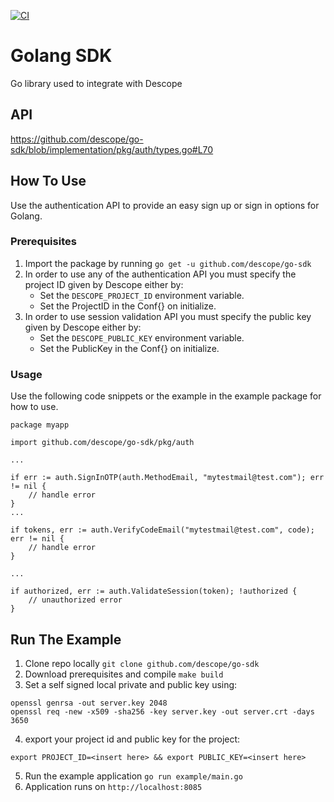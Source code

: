 [![CI](https://github.com/descope/go-sdk/actions/workflows/ci.yml/badge.svg)](https://github.com/descope/go-sdk/actions/workflows/ci.yml)

# Golang SDK

Go library used to integrate with Descope

## API

https://github.com/descope/go-sdk/blob/implementation/pkg/auth/types.go#L70

## How To Use

Use the authentication API to provide an easy sign up or sign in options for Golang.

### Prerequisites

1. Import the package by running `go get -u github.com/descope/go-sdk`
1. In order to use any of the authentication API you must specify the project ID given by Descope either by:
   - Set the `DESCOPE_PROJECT_ID` environment variable.
   - Set the ProjectID in the Conf{} on initialize.
1. In order to use session validation API you must specify the public key given by Descope either by:
   - Set the `DESCOPE_PUBLIC_KEY` environment variable.
   - Set the PublicKey in the Conf{} on initialize.

### Usage

Use the following code snippets or the example in the example package for how to use.

```
package myapp

import github.com/descope/go-sdk/pkg/auth

...

if err := auth.SignInOTP(auth.MethodEmail, "mytestmail@test.com"); err != nil {
    // handle error
}
...

if tokens, err := auth.VerifyCodeEmail("mytestmail@test.com", code); err != nil {
    // handle error
}

...

if authorized, err := auth.ValidateSession(token); !authorized {
    // unauthorized error
}
```

## Run The Example

1. Clone repo locally `git clone github.com/descope/go-sdk`
1. Download prerequisites and compile `make build`
1. Set a self signed local private and public key using:

```
openssl genrsa -out server.key 2048
openssl req -new -x509 -sha256 -key server.key -out server.crt -days 3650
```

4. export your project id and public key for the project:

```
export PROJECT_ID=<insert here> && export PUBLIC_KEY=<insert here>
```

5. Run the example application `go run example/main.go`
6. Application runs on `http://localhost:8085`
